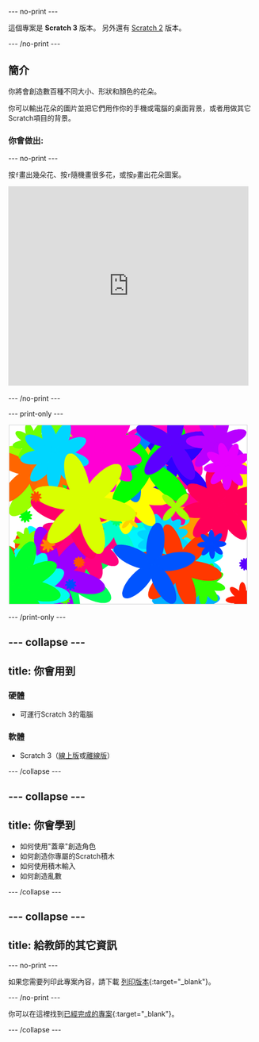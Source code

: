 --- no-print ---

這個專案是 **Scratch 3** 版本。 另外還有 [Scratch 2](https://projects.raspberrypi.org/zh-TW/projects/flower-generator-scratch2) 版本。

--- /no-print ---

## 簡介

你將會創造數百種不同大小、形狀和顏色的花朵。

你可以輸出花朵的圖片並把它們用作你的手機或電腦的桌面背景，或者用做其它Scratch項目的背景。

### 你會做出:

--- no-print ---

按`f`畫出幾朵花、按`r`隨機畫很多花，或按`p`畫出花朵圖案。

<div class="scratch-preview">
  <iframe allowtransparency="true" width="485" height="402" src="https://scratch.mit.edu/projects/embed/253355932/?autostart=false" frameborder="0" scrolling="no"></iframe>
</div>

--- /no-print ---

--- print-only ---

![隨機花朵](images/flower-random.png)

--- /print-only ---

--- collapse ---
---
title: 你會用到
---

### 硬體

+ 可運行Scratch 3的電腦

### 軟體

+ Scratch 3（[線上版](https://rpf.io/scratch-on)或[離線版](https://rpf.io/scratch-off)）

--- /collapse ---

--- collapse ---
---
title: 你會學到
---

+ 如何使用"蓋章"創造角色 
+ 如何創造你專屬的Scratch積木
+ 如何使用積木輸入 
+ 如何創造亂數 

--- /collapse ---

--- collapse ---
---
title: 給教師的其它資訊
---

--- no-print ---

如果您需要列印此專案內容，請下載 [列印版本](https://projects.raspberrypi.org/zh-TW/projects/flower-generator/print){:target="_blank"}。

--- /no-print ---

你可以在這裡找到[已經完成的專案](https://rpf.io/p/zh-TW/flower-generator-get){:target="_blank"}。

--- /collapse ---